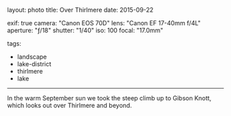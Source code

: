 layout: photo
title: Over Thirlmere
date: 2015-09-22

exif: true
camera: "Canon EOS 70D"
lens: "Canon EF 17-40mm f/4L"
aperture: "ƒ/18"
shutter: "1/40"
iso: 100
focal: "17.0mm"

tags:
  - landscape
  - lake-district
  - thirlmere
  - lake
---

In the warm September sun we took the steep climb up to Gibson Knott, which looks out over Thirlmere and beyond.
